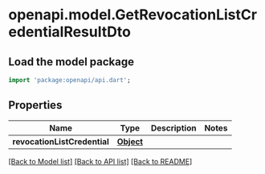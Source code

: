 # openapi.model.GetRevocationListCredentialResultDto

## Load the model package

```dart
import 'package:openapi/api.dart';
```

## Properties

| Name                         | Type              | Description | Notes |
| ---------------------------- | ----------------- | ----------- | ----- |
| **revocationListCredential** | [**Object**](.md) |             |

[[Back to Model list]](../README.md#documentation-for-models) [[Back to API list]](../README.md#documentation-for-api-endpoints) [[Back to README]](../README.md)
